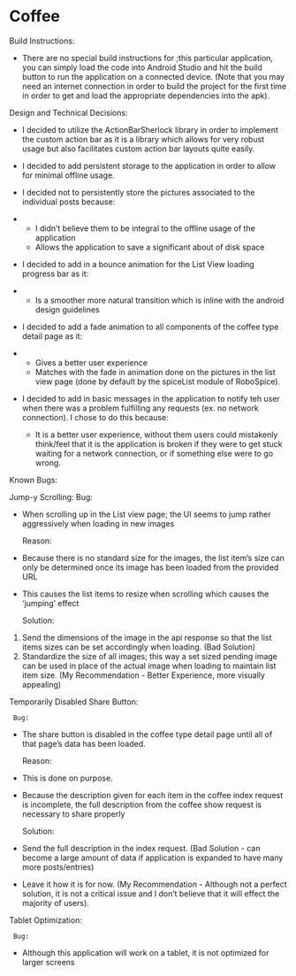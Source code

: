 Coffee
======


Build Instructions:


   * There are no special build instructions for ;this particular application, you can simply load the code into Android Studio and hit the build button to run the application on a connected device. (Note that you may need an internet connection in order to build the project for the first time in order to get and load the appropriate dependencies into the apk).

Design and Technical Decisions:


   * I decided to utilize the ActionBarSherlock library in order to implement the custom action bar as it is a library which allows for very robust usage but also facilitates custom action bar layouts quite easily.



   * I decided to add persistent storage to the application in order to allow for minimal offline usage.



   * I decided not to persistently store the pictures associated to the individual posts because:
   * 
      * I didn’t believe them to be integral to the offline usage of the application 
      * Allows the application to save a significant about of disk space
   * I decided to add in a bounce animation for the List View loading progress bar as it:
   * 
      * Is a smoother more natural transition which is inline with the android design guidelines 



   * I decided to add a fade animation to all components of the coffee type detail page as it:
   * 
      * Gives a better user experience 
      * Matches with the fade in animation done on the pictures in the list view page (done by default by the spiceList module of RoboSpice).
      

   * I decided to add in basic messages in the application to notify teh user when there was a problem fulfilling any requests (ex. no network connection). I chose to do this because:
      * It is a better user experience, without them users could mistakenly think/feel that it is the application is broken if they were to get stuck waiting for a network connection, or if something else were to go wrong.


Known Bugs:

Jump-y Scrolling:
     Bug: 


   * When scrolling up in the List view page; the UI seems to jump rather aggressively when loading in new images

     Reason:


   * Because there is no standard size for the images, the list item’s size can only be determined once its image has been loaded from the provided URL

   * This causes the list items to resize when scrolling which causes the ‘jumping’ effect

     Solution:


  1. Send the dimensions of the image in the api response so that the list items sizes can be set accordingly when loading. (Bad Solution)
  2. Standardize the size of all images; this way a set sized pending image can be used in place of the actual image when loading to maintain list item size. (My Recommendation - Better Experience, more visually appealing)


Temporarily Disabled Share Button:


     Bug:


   * The share button is disabled in the coffee type detail page until all of that page’s data has been loaded.

     Reason:


   * This is done on purpose.

   * Because the description given for each item in the coffee index request is incomplete, the full description from the coffee show request is necessary to share properly

     Solution:


   * Send the full description in the index request. (Bad Solution - can become a large amount of data if application is expanded to have many more posts/entries)
   * Leave it how it is for now. (My Recommendation - Although not a perfect solution, it is not a critical issue and I don’t believe that it will effect the majority of users).

Tablet Optimization:
     
     Bug:


   * Although this application will work on a tablet, it is not optimized for larger screens
